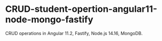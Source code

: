 # CRUD-student-opertion-angular11-node-mongo-fastify
CRUD operations in Angular 11.2, Fastify, Node.js 14.16, MongoDB.
